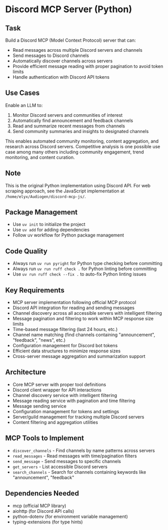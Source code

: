 # Discord MCP Server (Python)

## Task
Build a Discord MCP (Model Context Protocol) server that can:
- Read messages across multiple Discord servers and channels
- Send messages to Discord channels
- Automatically discover channels across servers
- Provide efficient message reading with proper pagination to avoid token limits
- Handle authentication with Discord API tokens

## Use Cases
Enable an LLM to:
1. Monitor Discord servers and communities of interest
2. Automatically find announcement and feedback channels
3. Read and summarize recent messages from channels
4. Send community summaries and insights to designated channels

This enables automated community monitoring, content aggregation, and research across Discord servers. Competitive analysis is one possible use case among many others including community engagement, trend monitoring, and content curation.

## Note
This is the original Python implementation using Discord API. For web scraping approach, see the JavaScript implementation at `/home/elyx/Audiogen/discord-mcp-js/`.

## Package Management
- Use `uv init` to initialize the project
- Use `uv add` for adding dependencies
- Follow uv workflow for Python package management

## Code Quality
- Always run `uv run pyright` for Python type checking before committing
- Always run `uv run ruff check .` for Python linting before committing
- Use `uv run ruff check --fix .` to auto-fix Python linting issues

## Key Requirements
- MCP server implementation following official MCP protocol
- Discord API integration for reading and sending messages
- Channel discovery across all accessible servers with intelligent filtering
- Message pagination and filtering to work within MCP response size limits
- Time-based message filtering (last 24 hours, etc.)
- Channel name matching (find channels containing "announcement", "feedback", "news", etc.)
- Configuration management for Discord bot tokens
- Efficient data structures to minimize response sizes
- Cross-server message aggregation and summarization support

## Architecture
- Core MCP server with proper tool definitions
- Discord client wrapper for API interactions
- Channel discovery service with intelligent filtering
- Message reading service with pagination and time filtering
- Message sending service
- Configuration management for tokens and settings
- Server/guild management for tracking multiple Discord servers
- Content filtering and aggregation utilities

## MCP Tools to Implement
- `discover_channels` - Find channels by name patterns across servers
- `read_messages` - Read messages with time/pagination filters
- `send_message` - Send messages to specific channels
- `get_servers` - List accessible Discord servers
- `search_channels` - Search for channels containing keywords like "announcement", "feedback"

## Dependencies Needed
- mcp (official MCP library)
- aiohttp (for Discord API calls)
- python-dotenv (for environment variable management)
- typing-extensions (for type hints)
